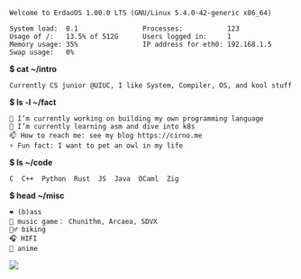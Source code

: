 ```
Welcome to ErdaoOS 1.00.0 LTS (GNU/Linux 5.4.0-42-generic x86_64)

System load:  0.1                Processes:           123
Usage of /:   13.5% of 512G      Users logged in:     1
Memory usage: 35%                IP address for eth0: 192.168.1.5
Swap usage:   0%
```


**$ cat ~/intro**

```
Currently CS junior @UIUC, I like System, Compiler, OS, and kool stuff
```

**$ ls -l ~/fact**

```
🔭 I’m currently working on building my own programming language
🌱 I’m currently learning asm and dive into k8s
📫 How to reach me: see my blog https://cirno.me
⚡ Fun fact: I want to pet an owl in my life
```

**$ ls ~/code**

```
C  C++  Python  Rust  JS  Java  OCaml  Zig  
```

**$ head ~/misc**

```
❤️ (b)ass
👾 music game： Chunithm, Arcaea, SDVX
🚴‍♂️ biking
🎧 HIFI
🌸 anime
```

![](https://komarev.com/ghpvc/?username=TwinIsland)
